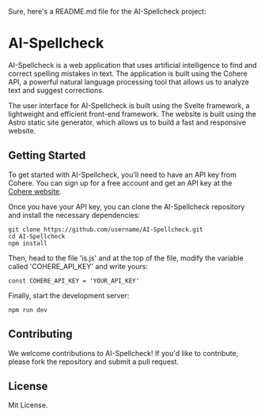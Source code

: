 Sure, here's a README.md file for the AI-Spellcheck project:

# AI-Spellcheck

AI-Spellcheck is a web application that uses artificial intelligence to find and correct spelling mistakes in text. The application is built using the Cohere API, a powerful natural language processing tool that allows us to analyze text and suggest corrections.

The user interface for AI-Spellcheck is built using the Svelte framework, a lightweight and efficient front-end framework. The website is built using the Astro static site generator, which allows us to build a fast and responsive website.

## Getting Started

To get started with AI-Spellcheck, you'll need to have an API key from Cohere. You can sign up for a free account and get an API key at the [Cohere website](https://cohere.ai/).

Once you have your API key, you can clone the AI-Spellcheck repository and install the necessary dependencies:

```
git clone https://github.com/username/AI-Spellcheck.git
cd AI-Spellcheck
npm install
```

Then, head to the file 'is.js' and at the top of the file, modify the variable called 'COHERE_API_KEY' and write yours:

```
const COHERE_API_KEY = 'YOUR_API_KEY'

```

Finally, start the development server:

```
npm run dev
```

## Contributing

We welcome contributions to AI-Spellcheck! If you'd like to contribute, please fork the repository and submit a pull request.

## License

Mit License.
